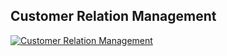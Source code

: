 ## Customer Relation Management

[![Customer Relation Management](https://img.youtube.com/vi/OU58TR_Svos/0.jpg)](https://www.youtube.com/watch?v=OU58TR_Svos)
